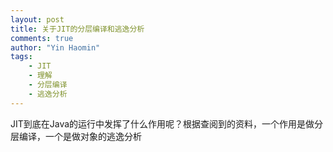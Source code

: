 ```yaml
---
layout: post
title: 关于JIT的分层编译和逃逸分析
comments: true
author: "Yin Haomin"
tags:
    - JIT
    - 理解
    - 分层编译
    - 逃逸分析
---
```


JIT到底在Java的运行中发挥了什么作用呢？根据查阅到的资料，一个作用是做分层编译，一个是做对象的逃逸分析<br>
